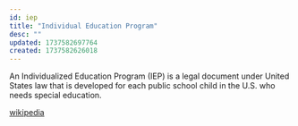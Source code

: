 ```yaml
---
id: iep
title: "Individual Education Program"
desc: ""
updated: 1737582697764
created: 1737582626018
---
```


An Individualized Education Program (IEP) is a legal document under United States law that is developed for each public school child in the U.S. who needs special education.

[wikipedia](https://en.wikipedia.org/wiki/Individualized_Education_Program)
